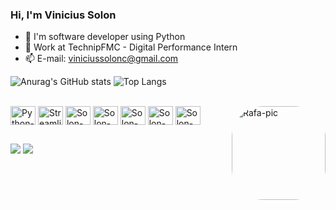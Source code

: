 ### Hi, I'm Vinicius Solon

- 🔭 I'm software developer using Python
- 🌱 Work at TechnipFMC - Digital Performance Intern
- 📫 E-mail: viniciussolonc@gmail.com


![Anurag's GitHub stats](https://github-readme-stats.vercel.app/api?username=ViniciusSolon&show_icons=true&theme=transparent)
![Top Langs](https://github-readme-stats.vercel.app/api/top-langs/?username=ViniciusSolon&layout=compact&theme=transparent)




<div style="display: inline_block"><br>
  <img align="center" alt="Python-Icon" height="30" width="40"  src="https://cdn.jsdelivr.net/gh/devicons/devicon/icons/python/python-original.svg" />
  <img align="center" alt="Streamlit-Icon" height="30" width="40"src="https://cdn.jsdelivr.net/gh/devicons/devicon/icons/streamlit/streamlit-original.svg" />
<img align="center" alt="Solon-JS" height="30" width="40" src="https://cdn.jsdelivr.net/gh/devicons/devicon/icons/flask/flask-original.svg" />
  <img align="center" alt="Solon-TS" height="30" width="40" src="https://cdn.jsdelivr.net/gh/devicons/devicon/icons/django/django-original.svg" />
           <img align="center" alt="Solon-Node" height="30" width="40" 
         src="https://cdn.jsdelivr.net/gh/devicons/devicon/icons/fastapi/fastapi-original.svg" />
    <img align="center" alt="Solon-PostgreSQL" height="30" width="40" 
           src="https://cdn.jsdelivr.net/gh/devicons/devicon/icons/postgresql/postgresql-original-wordmark.svg" />
          <img align="center" alt="Solon-Angular" height="30" width="40" 
          src="https://cdn.jsdelivr.net/gh/devicons/devicon/icons/sqlserver/sqlserver-original-wordmark.svg" />



  <img align="right" alt="Rafa-pic" height="150" style="border-radius:50px;" src="https://i.pinimg.com/originals/b2/37/a4/b237a4ab051d6fe28e57792354c331f4.gif">
</div>

 ##

<div> 
  <a href = "mailto:viniciussolonc@gmail.com"><img src="https://img.shields.io/badge/-Gmail-%23333?style=for-the-badge&logo=gmail&logoColor=white" target="_blank"></a>
  <a href="https://www.linkedin.com/in/viniciussolon" target="_blank"><img src="https://img.shields.io/badge/-LinkedIn-%230077B5?style=for-the-badge&logo=linkedin&logoColor=white" target="_blank"></a>
          

